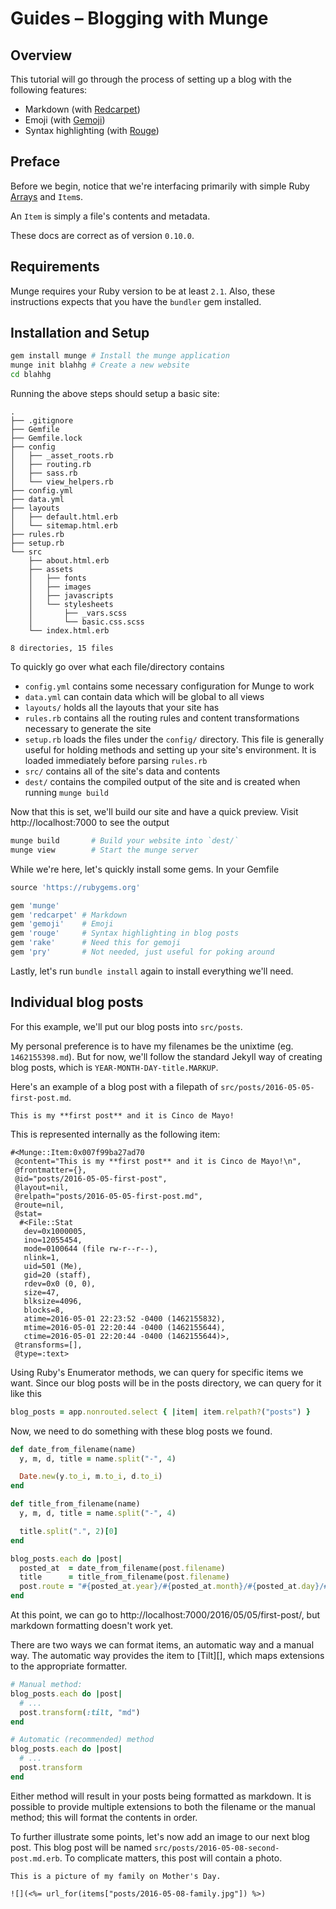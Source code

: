 # Guides &ndash; Blogging with Munge

## Overview

This tutorial will go through the process of setting up a blog with the
following features:

* Markdown (with [Redcarpet](https://github.com/vmg/redcarpet))
* Emoji (with [Gemoji](https://github.com/github/gemoji))
* Syntax highlighting (with [Rouge](https://github.com/jneen/rouge))


## Preface

Before we begin, notice that we're interfacing primarily with simple Ruby
[Arrays](http://ruby-doc.org/core/Array.html) and `Item`s.

An `Item` is simply a file's contents and metadata.

These docs are correct as of version `0.10.0`.


## Requirements

Munge requires your Ruby version to be at least `2.1`. Also, these instructions
expects that you have the `bundler` gem installed.


## Installation and Setup

```bash
gem install munge # Install the munge application
munge init blahhg # Create a new website
cd blahhg
```

Running the above steps should setup a basic site:

```
.
├── .gitignore
├── Gemfile
├── Gemfile.lock
├── config
│   ├── _asset_roots.rb
│   ├── routing.rb
│   ├── sass.rb
│   └── view_helpers.rb
├── config.yml
├── data.yml
├── layouts
│   ├── default.html.erb
│   └── sitemap.html.erb
├── rules.rb
├── setup.rb
└── src
    ├── about.html.erb
    ├── assets
    │   ├── fonts
    │   ├── images
    │   ├── javascripts
    │   └── stylesheets
    │       ├── _vars.scss
    │       └── basic.css.scss
    └── index.html.erb

8 directories, 15 files
```

To quickly go over what each file/directory contains

- `config.yml` contains some necessary configuration for Munge to work
- `data.yml` can contain data which will be global to all views
- `layouts/` holds all the layouts that your site has
- `rules.rb` contains all the routing rules and content transformations
  necessary to generate the site
- `setup.rb` loads the files under the `config/` directory. This file is
  generally useful for holding methods and setting up your site's environment.
  It is loaded immediately before parsing `rules.rb`
- `src/` contains all of the site's data and contents
- `dest/` contains the compiled output of the site and is created when running
  `munge build`

Now that this is set, we'll build our site and have a quick preview. Visit
http://localhost:7000 to see the output

```bash
munge build       # Build your website into `dest/`
munge view        # Start the munge server
```

While we're here, let's quickly install some gems. In your Gemfile

```ruby
source 'https://rubygems.org'

gem 'munge'
gem 'redcarpet' # Markdown
gem 'gemoji'    # Emoji
gem 'rouge'     # Syntax highlighting in blog posts
gem 'rake'      # Need this for gemoji
gem 'pry'       # Not needed, just useful for poking around
```

Lastly, let's run `bundle install` again to install everything we'll need.


## Individual blog posts

For this example, we'll put our blog posts into `src/posts`.

My personal preference is to have my filenames be the unixtime (eg.
`1462155398.md`). But for now, we'll follow the standard Jekyll way of creating
blog posts, which is `YEAR-MONTH-DAY-title.MARKUP`.

Here's an example of a blog post with a filepath of
`src/posts/2016-05-05-first-post.md`.

```
This is my **first post** and it is Cinco de Mayo!
```

This is represented internally as the following item:

```
#<Munge::Item:0x007f99ba27ad70
 @content="This is my **first post** and it is Cinco de Mayo!\n",
 @frontmatter={},
 @id="posts/2016-05-05-first-post",
 @layout=nil,
 @relpath="posts/2016-05-05-first-post.md",
 @route=nil,
 @stat=
  #<File::Stat
   dev=0x1000005,
   ino=12055454,
   mode=0100644 (file rw-r--r--),
   nlink=1,
   uid=501 (Me),
   gid=20 (staff),
   rdev=0x0 (0, 0),
   size=47,
   blksize=4096,
   blocks=8,
   atime=2016-05-01 22:23:52 -0400 (1462155832),
   mtime=2016-05-01 22:20:44 -0400 (1462155644),
   ctime=2016-05-01 22:20:44 -0400 (1462155644)>,
 @transforms=[],
 @type=:text>
```

Using Ruby's Enumerator methods, we can query for specific items we want. Since
our blog posts will be in the posts directory, we can query for it like this

```ruby
blog_posts = app.nonrouted.select { |item| item.relpath?("posts") }
```

Now, we need to do something with these blog posts we found.

```ruby
def date_from_filename(name)
  y, m, d, title = name.split("-", 4)

  Date.new(y.to_i, m.to_i, d.to_i)
end

def title_from_filename(name)
  y, m, d, title = name.split("-", 4)

  title.split(".", 2)[0]
end

blog_posts.each do |post|
  posted_at  = date_from_filename(post.filename)
  title      = title_from_filename(post.filename)
  post.route = "#{posted_at.year}/#{posted_at.month}/#{posted_at.day}/#{title}"
end
```

At this point, we can go to http://localhost:7000/2016/05/05/first-post/, but
markdown formatting doesn't work yet.

There are two ways we can format items, an automatic way and a manual way. The
automatic way provides the item to [Tilt][], which maps extensions to the
appropriate formatter.

```ruby
# Manual method:
blog_posts.each do |post|
  # ...
  post.transform(:tilt, "md")
end

# Automatic (recommended) method
blog_posts.each do |post|
  # ...
  post.transform
end
```

Either method will result in your posts being formatted as markdown. It is
possible to provide multiple extensions to both the filename or the manual
method; this will format the contents in order.

To further illustrate some points, let's now add an image to our next blog post.
This blog post will be named `src/posts/2016-05-08-second-post.md.erb`. To
complicate matters, this post will contain a photo.

```
This is a picture of my family on Mother's Day.

![](<%= url_for(items["posts/2016-05-08-family.jpg"]) %>)
```
